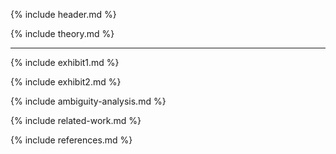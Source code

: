 {% include header.md %}

{% include theory.md %}

---

{% include exhibit1.md %}

{% include exhibit2.md %}

{% include ambiguity-analysis.md %}

{% include related-work.md %}

{% include references.md %}
